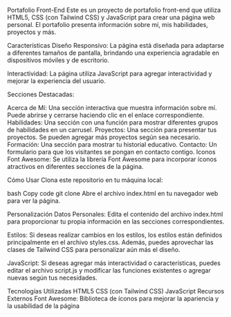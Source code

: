 Portafolio Front-End
Este es un proyecto de portafolio front-end que utiliza HTML5, CSS (con Tailwind CSS) y JavaScript para crear una página web personal. El portafolio presenta información sobre mí, mis habilidades, proyectos y más.

Características
Diseño Responsivo: La página está diseñada para adaptarse a diferentes tamaños de pantalla, brindando una experiencia agradable en dispositivos móviles y de escritorio.

Interactividad: La página utiliza JavaScript para agregar interactividad y mejorar la experiencia del usuario.

Secciones Destacadas:

Acerca de Mí: Una sección interactiva que muestra información sobre mí. Puede abrirse y cerrarse haciendo clic en el enlace correspondiente.
Habilidades: Una sección con una función para mostrar diferentes grupos de habilidades en un carrusel.
Proyectos: Una sección para presentar tus proyectos. Se pueden agregar más proyectos según sea necesario.
Formación: Una sección para mostrar tu historial educativo.
Contacto: Un formulario para que los visitantes se pongan en contacto contigo.
Iconos Font Awesome: Se utiliza la librería Font Awesome para incorporar íconos atractivos en diferentes secciones de la página.

Cómo Usar
Clona este repositorio en tu máquina local:

bash
Copy code
git clone <URL del repositorio>
Abre el archivo index.html en tu navegador web para ver la página.

Personalización
Datos Personales: Edita el contenido del archivo index.html para proporcionar tu propia información en las secciones correspondientes.

Estilos: Si deseas realizar cambios en los estilos, los estilos están definidos principalmente en el archivo styles.css. Además, puedes aprovechar las clases de Tailwind CSS para personalizar aún más el diseño.

JavaScript: Si deseas agregar más interactividad o características, puedes editar el archivo script.js y modificar las funciones existentes o agregar nuevas según tus necesidades.

Tecnologías Utilizadas
HTML5
CSS (con Tailwind CSS)
JavaScript
Recursos Externos
Font Awesome: Biblioteca de íconos para mejorar la apariencia y la usabilidad de la página
